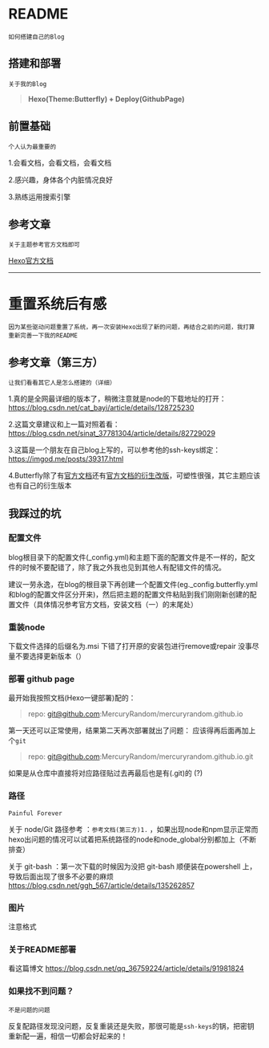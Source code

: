 
# README
```如何搭建自己的Blog```

## 搭建和部署

```关于我的Blog```

> **Hexo(Theme:Butterfly) + Deploy(GithubPage)**

## 前置基础

```个人认为最重要的```

1.会看文档，会看文档，会看文档

2.感兴趣，身体各个内脏情况良好

3.熟练运用搜索引擎

## 参考文章

```关于主题参考官方文档即可```

[Hexo官方文档](https://hexo.io/zh-cn/docs/)

---

# 重置系统后有感

```因为某些驱动问题重置了系统，再一次安装Hexo出现了新的问题，再结合之前的问题，我打算重新完善一下我的README```

## 参考文章（第三方）
```让我们看看其它人是怎么搭建的（详细）```


1.真的是全网最详细的版本了，稍微注意就是node的下载地址的打开：
https://blog.csdn.net/cat_bayi/article/details/128725230

2.这篇文章建议和上一篇对照着看：
https://blog.csdn.net/sinat_37781304/article/details/82729029

3.这篇是一个朋友在自己blog上写的，可以参考他的ssh-keys绑定：
https://imgod.me/posts/39317.html

4.Butterfly除了有[官方文档](https://butterfly.js.org/)还有[官方文档的衍生改版](https://butterfly.zhheo.com/)，可塑性很强，其它主题应该也有自己的衍生版本

## 我踩过的坑

### 配置文件

blog根目录下的配置文件(_config.yml)和主题下面的配置文件是不一样的，配文件的时候不要配错了，除了我之外我也见到其他人有配错文件的情况。

建议一劳永逸，在blog的根目录下再创建一个配置文件(eg._config.butterfly.yml 和blog的配置文件区分开来)，然后把主题的配置文件粘贴到我们刚刚新创建的配置文件（具体情况参考官方文档，安装文档（一）的末尾处）

### 重装node

下载文件选择的后缀名为.msi
下错了打开原的安装包进行remove或repair
没事尽量不要选择更新版本（）

### 部署 github page

最开始我按照文档(Hexo一键部署)配的：

> repo: git@github.com:MercuryRandom/mercuryrandom.github.io

第一天还可以正常使用，结果第二天再次部署就出了问题：
应该得再后面再加上个```git```
> repo: git@github.com:MercuryRandom/mercuryrandom.github.io.git

如果是从仓库中直接将对应路径贴过去再最后也是有(.git)的 (?)

### 路径
```Painful Forever```

关于 node/Git 路径参考 ：```参考文档(第三方)1.``` ，如果出现node和npm显示正常而hexo出问题的情况可以试着把系统路径的node和node_global分别都加上（不断排查）



关于 git-bash ：第一次下载的时候因为没把 git-bash 顺便装在powershell 上，导致后面出现了很多不必要的麻烦
https://blog.csdn.net/ggh_567/article/details/135262857

### 图片

注意格式

### 关于README部署
看这篇博文
https://blog.csdn.net/qq_36759224/article/details/91981824

### 如果找不到问题？
```不是问题的问题```

反复配路径发现没问题，反复重装还是失败，那很可能是```ssh-keys```的锅，把密钥重新配一遍，相信一切都会好起来的！


